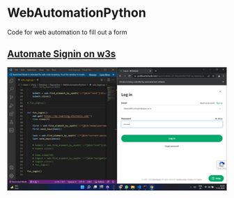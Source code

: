 # WebAutomationPython
Code for web automation to fill out a form

## [Automate Signin on w3s](https://github.com/imvickykumar999/WebAutomationPython/blob/master/w3s_login.py)

![ss](https://github.com/imvickykumar999/WebAutomationPython/blob/master/PyWhatKit/Saboot_ss.jpg?raw=true)
